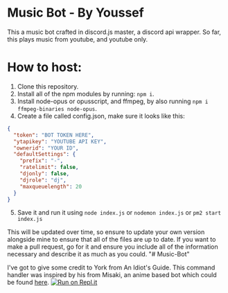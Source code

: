 # Music Bot - By Youssef

This a music bot crafted in discord.js master, a discord api wrapper. So far, this plays music from youtube, and youtube only. 

# How to host:

1. Clone this repository.
2. Install all of the npm modules by running: `npm i`.
3. Install node-opus or opusscript, and ffmpeg, by also running `npm i ffmpeg-binaries node-opus`.
4. Create a file called config.json, make sure it looks like this:

```json
{
  "token": "BOT TOKEN HERE",
  "ytapikey": "YOUTUBE API KEY",
  "ownerid": "YOUR ID",
  "defaultSettings": {
    "prefix": "-",
    "ratelimit": false,
    "djonly": false,
    "djrole": "dj",
    "maxqueuelength": 20
  }
}
```
5. Save it and run it using `node index.js` or `nodemon index.js` or `pm2 start index.js`

This will be updated over time, so ensure to update your own version alongside mine to ensure that all of the files are up to date. If you want to make a pull request, go for it and ensure you include all of the information necessary and describe it as much as you could. "# Music-Bot" 

I've got to give some credit to York from An Idiot's Guide. This command handler was inspired by his from Misaki, an anime based bot which could be found [here](https://github.com/NotAWeebDev/Misaki).
[![Run on Repl.it](https://repl.it/badge/github/YoussefExplicit/Music-Bot)](https://repl.it/github/YoussefExplicit/Music-Bot)